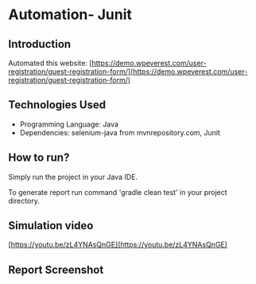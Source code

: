 # Automation- Junit

## Introduction

Automated this website:
[https://demo.wpeverest.com/user-registration/guest-registration-form/](https://demo.wpeverest.com/user-registration/guest-registration-form/)
  

## Technologies Used

- Programming Language: Java
- Dependencies: selenium-java from mvnrepository.com, Junit

## How to run?

Simply run the project in your Java IDE.

To generate report run command 'gradle clean test' in your project directory.

## Simulation video

[https://youtu.be/zL4YNAsQnGE](https://youtu.be/zL4YNAsQnGE)

## Report Screenshot
